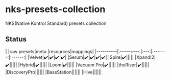 # nks-presets-collection
NKS(Native Kontrol Standard) presets collection

## Status
|          |raw presets|meta |resources|mappings|
|----------|:-----=---:|:---:|:-------:|:------:|
|Velvet|:heavy_check_mark:|:heavy_check_mark:|:heavy_check_mark:|:heavy_check_mark:|
|Serum|:heavy_check_mark:|:heavy_check_mark:|:heavy_check_mark:|:heavy_check_mark:|
|Spire|:heavy_check_mark:|||||
|Xpand!2|:heavy_check_mark:|||||
|Hybrid|:heavy_check_mark:|||||
|Loom|:heavy_check_mark:|||||
|Vacuum Pro|:heavy_check_mark:|||||
|theRiser|:heavy_check_mark:|||||
|DiscoveryPro||||||
|BassStation||||||
|Hive||||||
